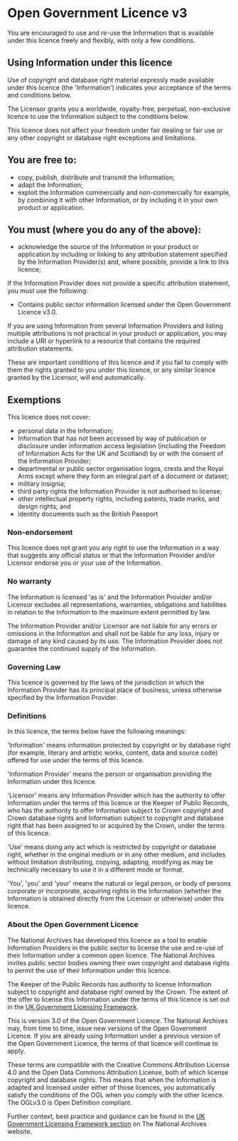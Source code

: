 # Open Government Licence v3

You are encouraged to use and re-use the Information that is available under this licence freely and flexibly, with only a few conditions.

## Using Information under this licence

Use of copyright and database right material expressly made available under this licence (the 'Information') indicates your acceptance of the terms and conditions below.

The Licensor grants you a worldwide, royalty-free, perpetual, non-exclusive licence to use the Information subject to the conditions below.

This licence does not affect your freedom under fair dealing or fair use or any other copyright or database right exceptions and limitations.

## You are free to:

* copy, publish, distribute and transmit the Information;
* adapt the Information;
* exploit the Information commercially and non-commercially for example, by  combining it with other Information, or by including it in your own product or application.

## You must (where you do any of the above):

* acknowledge the source of the Information in your product or application by including or linking to any attribution statement specified by the Information Provider(s) and, where possible, provide a link to this licence;

If the Information Provider does not provide a specific attribution statement, you must use the following:

* Contains public sector information licensed under the Open Government Licence v3.0.

If you are using Information from several Information Providers and listing multiple attributions is not practical in your product or application, you may include a URI or hyperlink to a resource that contains the required attribution statements.

These are important conditions of this licence and if you fail to comply with them the rights granted to you under this licence, or any similar licence granted by the Licensor, will end automatically.

## Exemptions

This licence does not cover:

* personal data in the Information;
* Information that has not been accessed by way of publication or disclosure under information access legislation (including the Freedom of Information Acts for the UK and Scotland) by or with the consent of the Information Provider;
* departmental or public sector organisation logos, crests and the Royal Arms except where they form an integral part of a document or dataset;
* military insignia;
* third party rights the Information Provider is not authorised to license;
* other intellectual property rights, including patents, trade marks, and design rights; and
* identity documents such as the British Passport

### Non-endorsement

This licence does not grant you any right to use the Information in a way that suggests any official status or that the Information Provider and/or Licensor endorse you or your use of the Information.

### No warranty

The Information is licensed 'as is' and the Information Provider and/or Licensor excludes all representations, warranties, obligations and liabilities in relation to the Information to the maximum extent permitted by law.

The Information Provider and/or Licensor are not liable for any errors or omissions in the Information and shall not be liable for any loss, injury or damage of any kind caused by its use. The Information Provider does not guarantee the continued supply of the Information.

### Governing Law

This licence is governed by the laws of the jurisdiction in which the Information Provider has its principal place of business, unless otherwise specified by the Information Provider.

### Definitions
In this licence, the terms below have the following meanings:

'Information' means information protected by copyright or by database right (for example, literary and artistic works, content, data and source code) offered for use under the terms of this licence.

'Information Provider' means the person or organisation providing the Information under this licence.

'Licensor' means any Information Provider which has the authority to offer Information under the terms of this licence or the Keeper of Public Records, who has the authority to offer Information subject to Crown copyright and Crown database rights and Information subject to copyright and database right that has been assigned to or acquired by the Crown, under the terms of this licence.

'Use' means doing any act which is restricted by copyright or database right, whether in the original medium or in any other medium, and includes without limitation distributing, copying, adapting, modifying as may be technically necessary to use it in a different mode or format.

'You', 'you' and 'your' means the natural or legal person, or body of persons corporate or incorporate, acquiring rights in the Information (whether the Information is obtained directly from the Licensor or otherwise) under this licence.

### About the Open Government Licence

The National Archives has developed this licence as a tool to enable Information Providers in the public sector to license the use and re-use of their Information under a common open licence. The National Archives invites public sector bodies owning their own copyright and database rights to permit the use of their Information under this licence.

The Keeper of the Public Records has authority to license Information subject to copyright and database right owned by the Crown. The extent of the offer to license this Information under the terms of this licence is set out in the [UK Government Licensing Framework](http://www.nationalarchives.gov.uk/information-management/re-using-public-sector-information/re-use-and-licensing/ukglf/).

This is version 3.0 of the Open Government Licence. The National Archives may, from time to time, issue new versions of the Open Government Licence. If you are already using Information under a previous version of the Open Government Licence, the terms of that licence will continue to apply.

These terms are compatible with the Creative Commons Attribution License 4.0 and the Open Data Commons Attribution License, both of which license copyright and database rights. This means that when the Information is adapted and licensed under either of those licences, you automatically satisfy the conditions of the OGL when you comply with the other licence. The OGLv3.0 is Open Definition compliant.

Further context, best practice and guidance can be found in the [UK Government Licensing Framework section](http://www.nationalarchives.gov.uk/information-management/re-using-public-sector-information/uk-government-licensing-framework/) on The National Archives website.
